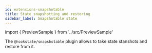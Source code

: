 ```yaml
---
id: extensions-snapshotable
title: State snapshotting and restoring
sidebar_label: Snapshotable state
---
```


import { PreviewSample } from '../src/PreviewSample'

The `@hookstate/snapshotable` plugin allows to take state stanshots and restore from it.

<PreviewSample example="plugin-snapshotable" />
